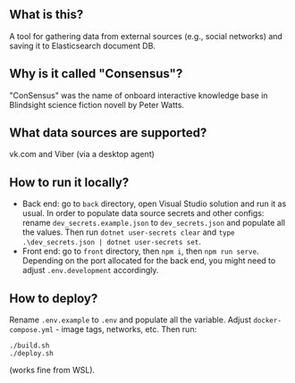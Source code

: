## What is this?

A tool for gathering data from external sources (e.g., social networks) and saving it to Elasticsearch document DB.

## Why is it called "Consensus"?

"ConSensus" was the name of onboard interactive knowledge base in Blindsight science fiction novell by Peter Watts.

## What data sources are supported?

vk.com and Viber (via a desktop agent)

## How to run it locally?
- Back end: go to `back` directory, open Visual Studio solution and run it as usual. In order to populate data source secrets and other configs: rename `dev_secrets.example.json` to `dev_secrets.json` and populate all the values. Then run `dotnet user-secrets clear` and `type .\dev_secrets.json | dotnet user-secrets set`.
- Front end: go to `front` directory, then `npm i`, then `npm run serve`. Depending on the port allocated for the back end, you might need to adjust `.env.development` accordingly.

## How to deploy?

Rename `.env.example` to `.env` and populate all the variable. Adjust `docker-compose.yml` - image tags, networks, etc. Then run:
```
./build.sh
./deploy.sh
```
(works fine from WSL).
